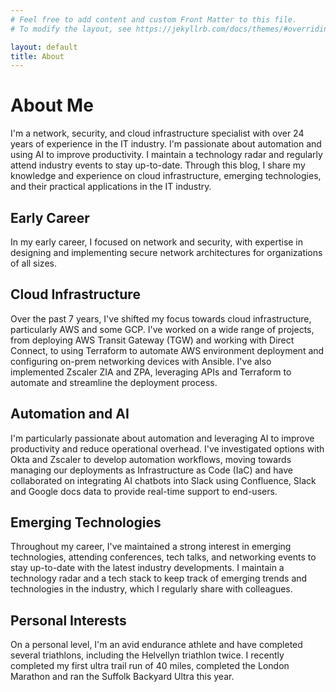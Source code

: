 ```yaml
---
# Feel free to add content and custom Front Matter to this file.
# To modify the layout, see https://jekyllrb.com/docs/themes/#overriding-theme-defaults

layout: default
title: About
---
```

# About Me

I'm a network, security, and cloud infrastructure specialist with over 24 years of experience in the IT industry. I'm passionate about automation and using AI to improve productivity. I maintain a technology radar and regularly attend industry events to stay up-to-date. Through this blog, I share my knowledge and experience on cloud infrastructure, emerging technologies, and their practical applications in the IT industry.

## Early Career

In my early career, I focused on network and security, with expertise in designing and implementing secure network architectures for organizations of all sizes.

## Cloud Infrastructure

Over the past 7 years, I've shifted my focus towards cloud infrastructure, particularly AWS and some GCP. I've worked on a wide range of projects, from deploying AWS Transit Gateway (TGW) and working with Direct Connect, to using Terraform to automate AWS environment deployment and configuring on-prem networking devices with Ansible. I've also implemented Zscaler ZIA and ZPA, leveraging APIs and Terraform to automate and streamline the deployment process.

## Automation and AI

I'm particularly passionate about automation and leveraging AI to improve productivity and reduce operational overhead. I've investigated options with Okta and Zscaler to develop automation workflows, moving towards managing our deployments as Infrastructure as Code (IaC) and have collaborated on integrating AI chatbots into Slack using Confluence, Slack and Google docs data to provide real-time support to end-users.

## Emerging Technologies

Throughout my career, I've maintained a strong interest in emerging technologies, attending conferences, tech talks, and networking events to stay up-to-date with the latest industry developments. I maintain a technology radar and a tech stack to keep track of emerging trends and technologies in the industry, which I regularly share with colleagues.

## Personal Interests

On a personal level, I'm an avid endurance athlete and have completed several triathlons, including the Helvellyn triathlon twice. I recently completed my first ultra trail run of 40 miles, completed the London Marathon and ran the Suffolk Backyard Ultra this year.
